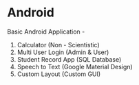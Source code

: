 # Android
Basic Android Application - 

1. Calculator (Non - Scientistic)
2. Multi User Login (Admin & User)
3. Student Record App (SQL Database)
4. Speech to Text (Google Material Design)
5. Custom Layout (Custom GUI)
